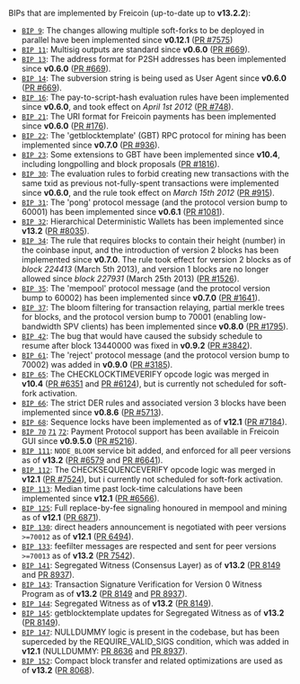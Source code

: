 BIPs that are implemented by Freicoin (up-to-date up to **v13.2.2**):

* [`BIP 9`](https://github.com/freicoin/bips/blob/master/bip-0009.mediawiki): The changes allowing multiple soft-forks to be deployed in parallel have been implemented since **v0.12.1**  ([PR #7575](https://github.com/freicoin/freicoin/pull/7575))
* [`BIP 11`](https://github.com/freicoin/bips/blob/master/bip-0011.mediawiki): Multisig outputs are standard since **v0.6.0** ([PR #669](https://github.com/freicoin/freicoin/pull/669)).
* [`BIP 13`](https://github.com/freicoin/bips/blob/master/bip-0013.mediawiki): The address format for P2SH addresses has been implemented since **v0.6.0** ([PR #669](https://github.com/freicoin/freicoin/pull/669)).
* [`BIP 14`](https://github.com/freicoin/bips/blob/master/bip-0014.mediawiki): The subversion string is being used as User Agent since **v0.6.0** ([PR #669](https://github.com/freicoin/freicoin/pull/669)).
* [`BIP 16`](https://github.com/freicoin/bips/blob/master/bip-0016.mediawiki): The pay-to-script-hash evaluation rules have been implemented since **v0.6.0**, and took effect on *April 1st 2012* ([PR #748](https://github.com/freicoin/freicoin/pull/748)).
* [`BIP 21`](https://github.com/freicoin/bips/blob/master/bip-0021.mediawiki): The URI format for Freicoin payments has been implemented since **v0.6.0** ([PR #176](https://github.com/freicoin/freicoin/pull/176)).
* [`BIP 22`](https://github.com/freicoin/bips/blob/master/bip-0022.mediawiki): The 'getblocktemplate' (GBT) RPC protocol for mining has been implemented since **v0.7.0** ([PR #936](https://github.com/freicoin/freicoin/pull/936)).
* [`BIP 23`](https://github.com/freicoin/bips/blob/master/bip-0023.mediawiki): Some extensions to GBT have been implemented since **v10.4**, including longpolling and block proposals ([PR #1816](https://github.com/freicoin/freicoin/pull/1816)).
* [`BIP 30`](https://github.com/freicoin/bips/blob/master/bip-0030.mediawiki): The evaluation rules to forbid creating new transactions with the same txid as previous not-fully-spent transactions were implemented since **v0.6.0**, and the rule took effect on *March 15th 2012* ([PR #915](https://github.com/freicoin/freicoin/pull/915)).
* [`BIP 31`](https://github.com/freicoin/bips/blob/master/bip-0031.mediawiki): The 'pong' protocol message (and the protocol version bump to 60001) has been implemented since **v0.6.1** ([PR #1081](https://github.com/freicoin/freicoin/pull/1081)).
* [`BIP 32`](https://github.com/freicoin/bips/blob/master/bip-0032.mediawiki): Hierarchical Deterministic Wallets has been implemented since **v13.2** ([PR #8035](https://github.com/freicoin/freicoin/pull/8035)).
* [`BIP 34`](https://github.com/freicoin/bips/blob/master/bip-0034.mediawiki): The rule that requires blocks to contain their height (number) in the coinbase input, and the introduction of version 2 blocks has been implemented since **v0.7.0**. The rule took effect for version 2 blocks as of *block 224413* (March 5th 2013), and version 1 blocks are no longer allowed since *block 227931* (March 25th 2013) ([PR #1526](https://github.com/freicoin/freicoin/pull/1526)).
* [`BIP 35`](https://github.com/freicoin/bips/blob/master/bip-0035.mediawiki): The 'mempool' protocol message (and the protocol version bump to 60002) has been implemented since **v0.7.0** ([PR #1641](https://github.com/freicoin/freicoin/pull/1641)).
* [`BIP 37`](https://github.com/freicoin/bips/blob/master/bip-0037.mediawiki): The bloom filtering for transaction relaying, partial merkle trees for blocks, and the protocol version bump to 70001 (enabling low-bandwidth SPV clients) has been implemented since **v0.8.0** ([PR #1795](https://github.com/freicoin/freicoin/pull/1795)).
* [`BIP 42`](https://github.com/freicoin/bips/blob/master/bip-0042.mediawiki): The bug that would have caused the subsidy schedule to resume after block 13440000 was fixed in **v0.9.2** ([PR #3842](https://github.com/freicoin/freicoin/pull/3842)).
* [`BIP 61`](https://github.com/freicoin/bips/blob/master/bip-0061.mediawiki): The 'reject' protocol message (and the protocol version bump to 70002) was added in **v0.9.0** ([PR #3185](https://github.com/freicoin/freicoin/pull/3185)).
* [`BIP 65`](https://github.com/freicoin/bips/blob/master/bip-0065.mediawiki): The CHECKLOCKTIMEVERIFY opcode logic was merged in **v10.4** ([PR #6351](https://github.com/freicoin/freicoin/pull/6351) and [PR #6124](https://github.com/freicoin/freicoin/pull/6124)), but is currently not scheduled for soft-fork activation.
* [`BIP 66`](https://github.com/freicoin/bips/blob/master/bip-0066.mediawiki): The strict DER rules and associated version 3 blocks have been implemented since **v0.8.6** ([PR #5713](https://github.com/freicoin/freicoin/pull/5713)).
* [`BIP 68`](https://github.com/freicoin/bips/blob/master/bip-0068.mediawiki): Sequence locks have been implemented as of **v12.1** ([PR #7184](https://github.com/freicoin/freicoin/pull/7184)).
* [`BIP 70`](https://github.com/freicoin/bips/blob/master/bip-0070.mediawiki) [`71`](https://github.com/freicoin/bips/blob/master/bip-0071.mediawiki) [`72`](https://github.com/freicoin/bips/blob/master/bip-0072.mediawiki): Payment Protocol support has been available in Freicoin GUI since **v0.9.5.0** ([PR #5216](https://github.com/freicoin/freicoin/pull/5216)).
* [`BIP 111`](https://github.com/freicoin/bips/blob/master/bip-0111.mediawiki): `NODE_BLOOM` service bit added, and enforced for all peer versions as of **v13.2** ([PR #6579](https://github.com/freicoin/freicoin/pull/6579) and [PR #6641](https://github.com/freicoin/freicoin/pull/6641)).
* [`BIP 112`](https://github.com/freicoin/bips/blob/master/bip-0112.mediawiki): The CHECKSEQUENCEVERIFY opcode logic was merged in **v12.1** ([PR #7524](https://github.com/freicoin/freicoin/pull/7524)), but i currently not scheduled for soft-fork activation.
* [`BIP 113`](https://github.com/freicoin/bips/blob/master/bip-0113.mediawiki): Median time past lock-time calculations have been implemented since **v12.1** ([PR #6566](https://github.com/freicoin/freicoin/pull/6566)).
* [`BIP 125`](https://github.com/freicoin/bips/blob/master/bip-0125.mediawiki): Full replace-by-fee signaling honoured in mempool and mining as of **v12.1** ([PR 6871](https://github.com/freicoin/freicoin/pull/6871)).
* [`BIP 130`](https://github.com/freicoin/bips/blob/master/bip-0130.mediawiki): direct headers announcement is negotiated with peer versions `>=70012` as of **v12.1** ([PR 6494](https://github.com/freicoin/freicoin/pull/6494)).
* [`BIP 133`](https://github.com/freicoin/bips/blob/master/bip-0133.mediawiki): feefilter messages are respected and sent for peer versions `>=70013` as of **v13.2** ([PR 7542](https://github.com/freicoin/freicoin/pull/7542)).
* [`BIP 141`](https://github.com/freicoin/bips/blob/master/bip-0141.mediawiki): Segregated Witness (Consensus Layer) as of **v13.2** ([PR 8149](https://github.com/freicoin/freicoin/pull/8149) and [PR 8937](https://github.com/freicoin/freicoin/pull/8937)).
* [`BIP 143`](https://github.com/freicoin/bips/blob/master/bip-0143.mediawiki): Transaction Signature Verification for Version 0 Witness Program as of **v13.2** ([PR 8149](https://github.com/freicoin/freicoin/pull/8149) and [PR 8937](https://github.com/freicoin/freicoin/pull/8937)).
* [`BIP 144`](https://github.com/freicoin/bips/blob/master/bip-0144.mediawiki): Segregated Witness as of **v13.2** ([PR 8149](https://github.com/freicoin/freicoin/pull/8149)).
* [`BIP 145`](https://github.com/freicoin/bips/blob/master/bip-0145.mediawiki): getblocktemplate updates for Segregated Witness as of **v13.2** ([PR 8149](https://github.com/freicoin/freicoin/pull/8149)).
* [`BIP 147`](https://github.com/freicoin/bips/blob/master/bip-0147.mediawiki): NULLDUMMY logic is present in the codebase, but has been superceded by the REQUIRE_VALID_SIGS condition, which was added in **v12.1** (NULLDUMMY: [PR 8636](https://github.com/freicoin/freicoin/pull/8636) and [PR 8937](https://github.com/freicoin/freicoin/pull/8937)).
* [`BIP 152`](https://github.com/freicoin/bips/blob/master/bip-0152.mediawiki): Compact block transfer and related optimizations are used as of **v13.2** ([PR 8068](https://github.com/freicoin/freicoin/pull/8068)).